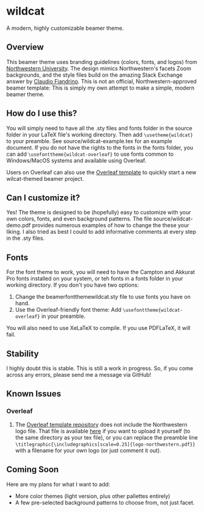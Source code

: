 # wildcat
A modern, highly customizable beamer theme.

## Overview
This beamer theme uses branding guidelines (colors, fonts, and logos) from [Northwestern University](https://www.northwestern.edu/brand/visual-identity/). The design mimics Northwestern's facets Zoom backgrounds, and the style files build on the amazing Stack Exchange answer by [Claudio Fiandrino](https://tex.stackexchange.com/questions/146529/design-a-custom-beamer-theme-from-scratch). This is not an official, Northwestern-approved beamer template: This is simply my own attempt to make a simple, modern beamer theme. 

## How do I use this?
You will simply need to have all the .sty files and fonts folder in the source folder in your LaTeX file's working directory. Then add `\usetheme{wildcat}` to your preamble. See source/wildcat-example.tex for an example document. If you do not have the rights to the fonts in the fonts folder, you can add `\usefonttheme{wildcat-overleaf}` to use fonts common to Windows/MacOS systems and available using Overleaf.

Users on Overleaf can also use the [Overleaf template](https://www.overleaf.com/latex/templates/wildcat/knynymwgrxxj) to quickly start a new wilcat-themed beamer project.

## Can I customize it?
Yes! The theme is designed to be (hopefully) easy to customize with your own colors, fonts, and even background patterns. The file source/wildcat-demo.pdf provides numerous examples of how to change the these your liking. I also tried as best I could to add informative comments at every step in the .sty files.   

## Fonts
For the font theme to work, you will need to have the Campton and Akkurat Pro fonts installed on your system, or teh fonts in a fonts folder in your working directory. If you don't you have two options:
1. Change the beamerfontthemewildcat.sty file to use fonts you have on hand.
2. Use the Overleaf-friendly font theme: Add `\usefonttheme{wildcat-overleaf}` in your preamble.

You will also need to use XeLaTeX to compile. If you use PDFLaTeX, it will fail.

## Stability
I highly doubt this is stable. This is still a work in progress. So, if you come across any errors, please send me a message via GitHub!

## Known Issues
### Overleaf
1. The [Overleaf template repository](https://www.overleaf.com/latex/templates/wildcat/knynymwgrxxj) does not include the Northwestern logo file. That file is available [here](https://github.com/aarondwolf/wildcat/blob/main/source/logo-northwestern.pdf) if you want to upload it yourself (to the same directory as your tex file), or you can replace the preamble line `\titlegraphic{\includegraphics[scale=0.25]{logo-northwestern.pdf}}` with a filename for your own logo (or just comment it out).

## Coming Soon
Here are my plans for what I want to add:
- More color themes (light version, plus other pallettes entirely)
- A few pre-selected background patterns to choose from, not just facet.
